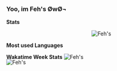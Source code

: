 ### Yoo, im Feh's ØwØ¬

**Stats**
<br>
<p align="center" style="position: relative;">
   <img src="https://github-readme-stats.vercel.app/api?username=Ahosall&show_icons=true&theme=onedark" alt="Feh's" /> 
</center>
<br>

**Most used Languages**
<p align="center" style="position: absolute;">    
    <img src="https://github-readme-stats.vercel.app/api/top-langs/?username=Ahosall&theme=onedark" alt="Feh's" />
</p>

**Wakatime Week Stats**
    <img src="https://github-readme-stats.vercel.app/api/wakatime?username=Ahosall&theme=onedark" alt="Feh's" />
